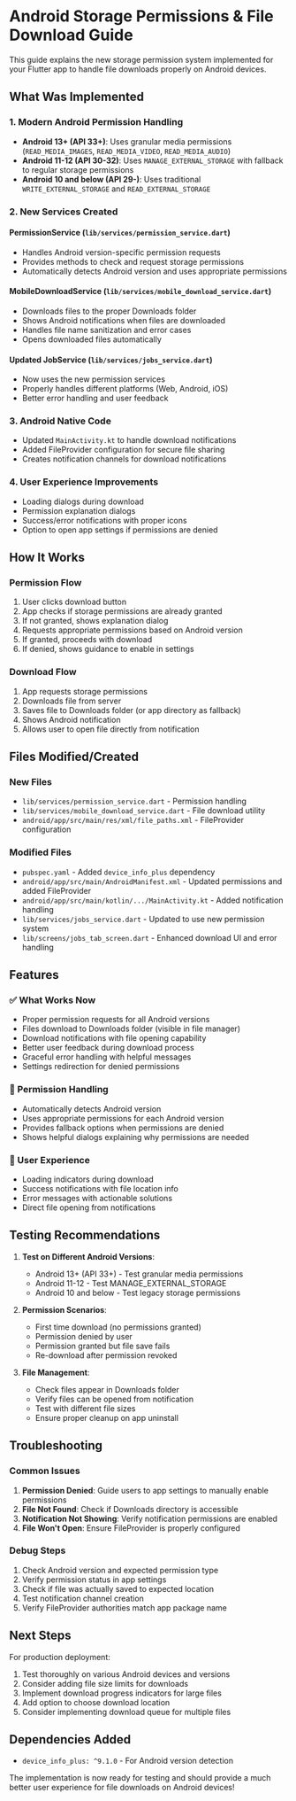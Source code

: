 # Android Storage Permissions & File Download Guide

This guide explains the new storage permission system implemented for your Flutter app to handle file downloads properly on Android devices.

## What Was Implemented

### 1. Modern Android Permission Handling
- **Android 13+ (API 33+)**: Uses granular media permissions (`READ_MEDIA_IMAGES`, `READ_MEDIA_VIDEO`, `READ_MEDIA_AUDIO`)
- **Android 11-12 (API 30-32)**: Uses `MANAGE_EXTERNAL_STORAGE` with fallback to regular storage permissions
- **Android 10 and below (API 29-)**: Uses traditional `WRITE_EXTERNAL_STORAGE` and `READ_EXTERNAL_STORAGE`

### 2. New Services Created

#### PermissionService (`lib/services/permission_service.dart`)
- Handles Android version-specific permission requests
- Provides methods to check and request storage permissions
- Automatically detects Android version and uses appropriate permissions

#### MobileDownloadService (`lib/services/mobile_download_service.dart`)
- Downloads files to the proper Downloads folder
- Shows Android notifications when files are downloaded
- Handles file name sanitization and error cases
- Opens downloaded files automatically

#### Updated JobService (`lib/services/jobs_service.dart`)
- Now uses the new permission services
- Properly handles different platforms (Web, Android, iOS)
- Better error handling and user feedback

### 3. Android Native Code
- Updated `MainActivity.kt` to handle download notifications
- Added FileProvider configuration for secure file sharing
- Creates notification channels for download notifications

### 4. User Experience Improvements
- Loading dialogs during download
- Permission explanation dialogs
- Success/error notifications with proper icons
- Option to open app settings if permissions are denied

## How It Works

### Permission Flow
1. User clicks download button
2. App checks if storage permissions are already granted
3. If not granted, shows explanation dialog
4. Requests appropriate permissions based on Android version
5. If granted, proceeds with download
6. If denied, shows guidance to enable in settings

### Download Flow
1. App requests storage permissions
2. Downloads file from server
3. Saves file to Downloads folder (or app directory as fallback)
4. Shows Android notification
5. Allows user to open file directly from notification

## Files Modified/Created

### New Files
- `lib/services/permission_service.dart` - Permission handling
- `lib/services/mobile_download_service.dart` - File download utility
- `android/app/src/main/res/xml/file_paths.xml` - FileProvider configuration

### Modified Files
- `pubspec.yaml` - Added `device_info_plus` dependency
- `android/app/src/main/AndroidManifest.xml` - Updated permissions and added FileProvider
- `android/app/src/main/kotlin/.../MainActivity.kt` - Added notification handling
- `lib/services/jobs_service.dart` - Updated to use new permission system
- `lib/screens/jobs_tab_screen.dart` - Enhanced download UI and error handling

## Features

### ✅ What Works Now
- Proper permission requests for all Android versions
- Files download to Downloads folder (visible in file manager)
- Download notifications with file opening capability
- Better user feedback during download process
- Graceful error handling with helpful messages
- Settings redirection for denied permissions

### 🔄 Permission Handling
- Automatically detects Android version
- Uses appropriate permissions for each Android version
- Provides fallback options when permissions are denied
- Shows helpful dialogs explaining why permissions are needed

### 📱 User Experience
- Loading indicators during download
- Success notifications with file location info
- Error messages with actionable solutions
- Direct file opening from notifications

## Testing Recommendations

1. **Test on Different Android Versions**:
   - Android 13+ (API 33+) - Test granular media permissions
   - Android 11-12 - Test MANAGE_EXTERNAL_STORAGE
   - Android 10 and below - Test legacy storage permissions

2. **Permission Scenarios**:
   - First time download (no permissions granted)
   - Permission denied by user
   - Permission granted but file save fails
   - Re-download after permission revoked

3. **File Management**:
   - Check files appear in Downloads folder
   - Verify files can be opened from notification
   - Test with different file sizes
   - Ensure proper cleanup on app uninstall

## Troubleshooting

### Common Issues
1. **Permission Denied**: Guide users to app settings to manually enable permissions
2. **File Not Found**: Check if Downloads directory is accessible
3. **Notification Not Showing**: Verify notification permissions are enabled
4. **File Won't Open**: Ensure FileProvider is properly configured

### Debug Steps
1. Check Android version and expected permission type
2. Verify permission status in app settings
3. Check if file was actually saved to expected location
4. Test notification channel creation
5. Verify FileProvider authorities match app package name

## Next Steps

For production deployment:
1. Test thoroughly on various Android devices and versions
2. Consider adding file size limits for downloads
3. Implement download progress indicators for large files
4. Add option to choose download location
5. Consider implementing download queue for multiple files

## Dependencies Added
- `device_info_plus: ^9.1.0` - For Android version detection

The implementation is now ready for testing and should provide a much better user experience for file downloads on Android devices!
